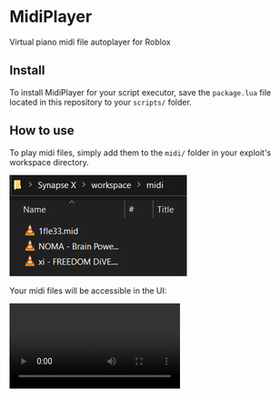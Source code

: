 # MidiPlayer
 Virtual piano midi file autoplayer for Roblox

## Install

To install MidiPlayer for your script executor, save the `package.lua` file located in this repository to your `scripts/` folder.

## How to use

To play midi files, simply add them to the `midi/` folder in your exploit's workspace directory.

![Midi folder](img/midi-folder.png)

Your midi files will be accessible in the UI:

![MidiPlayer recording](img/midi-player-rec.mp4)
